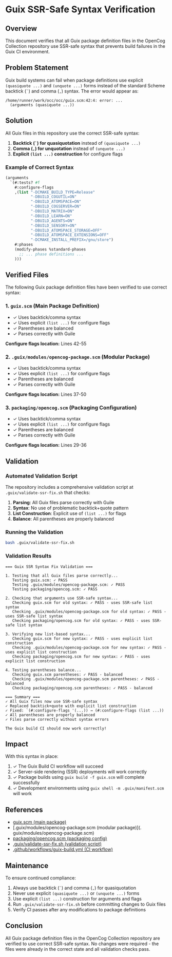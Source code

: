 # Guix SSR-Safe Syntax Verification

## Overview

This document verifies that all Guix package definition files in the OpenCog Collection repository use SSR-safe syntax that prevents build failures in the Guix CI environment.

## Problem Statement

Guix build systems can fail when package definitions use explicit `(quasiquote ...)` and `(unquote ...)` forms instead of the standard Scheme backtick (`` ` ``) and comma (`,`) syntax. The error would appear as:

```
/home/runner/work/occ/occ/guix.scm:42:4: error: ...
  (arguments (quasiquote ...))
```

## Solution

All Guix files in this repository use the correct SSR-safe syntax:

1. **Backtick (`` ` ``) for quasiquotation** instead of `(quasiquote ...)`
2. **Comma (`,`) for unquotation** instead of `(unquote ...)`
3. **Explicit `(list ...)` construction** for configure flags

### Example of Correct Syntax

```scheme
(arguments
  `(#:tests? #f
    #:configure-flags
    ,(list "-DCMAKE_BUILD_TYPE=Release"
           "-DBUILD_COGUTIL=ON"
           "-DBUILD_ATOMSPACE=ON"
           "-DBUILD_COGSERVER=ON"
           "-DBUILD_MATRIX=ON"
           "-DBUILD_LEARN=ON"
           "-DBUILD_AGENTS=ON"
           "-DBUILD_SENSORY=ON"
           "-DBUILD_ATOMSPACE_STORAGE=OFF"
           "-DBUILD_ATOMSPACE_EXTENSIONS=OFF"
           "-DCMAKE_INSTALL_PREFIX=/gnu/store")
    #:phases
    (modify-phases %standard-phases
      ;; ... phase definitions ...
    )))
```

## Verified Files

The following Guix package definition files have been verified to use correct syntax:

### 1. `guix.scm` (Main Package Definition)
- ✓ Uses backtick/comma syntax
- ✓ Uses explicit `(list ...)` for configure flags
- ✓ Parentheses are balanced
- ✓ Parses correctly with Guile

**Configure flags location:** Lines 42-55

### 2. `.guix/modules/opencog-package.scm` (Modular Package)
- ✓ Uses backtick/comma syntax
- ✓ Uses explicit `(list ...)` for configure flags
- ✓ Parentheses are balanced
- ✓ Parses correctly with Guile

**Configure flags location:** Lines 37-50

### 3. `packaging/opencog.scm` (Packaging Configuration)
- ✓ Uses backtick/comma syntax
- ✓ Uses explicit `(list ...)` for configure flags
- ✓ Parentheses are balanced
- ✓ Parses correctly with Guile

**Configure flags location:** Lines 29-36

## Validation

### Automated Validation Script

The repository includes a comprehensive validation script at `.guix/validate-ssr-fix.sh` that checks:

1. **Parsing**: All Guix files parse correctly with Guile
2. **Syntax**: No use of problematic backtick+quote pattern
3. **List Construction**: Explicit use of `(list ...)` for flags
4. **Balance**: All parentheses are properly balanced

### Running the Validation

```bash
bash .guix/validate-ssr-fix.sh
```

### Validation Results

```
=== Guix SSR Syntax Fix Validation ===

1. Testing that all Guix files parse correctly...
   Testing guix.scm: ✓ PASS
   Testing .guix/modules/opencog-package.scm: ✓ PASS
   Testing packaging/opencog.scm: ✓ PASS

2. Checking that arguments use SSR-safe syntax...
   Checking guix.scm for old syntax: ✓ PASS - uses SSR-safe list syntax
   Checking .guix/modules/opencog-package.scm for old syntax: ✓ PASS - uses SSR-safe list syntax
   Checking packaging/opencog.scm for old syntax: ✓ PASS - uses SSR-safe list syntax

3. Verifying new list-based syntax...
   Checking guix.scm for new syntax: ✓ PASS - uses explicit list construction
   Checking .guix/modules/opencog-package.scm for new syntax: ✓ PASS - uses explicit list construction
   Checking packaging/opencog.scm for new syntax: ✓ PASS - uses explicit list construction

4. Testing parentheses balance...
   Checking guix.scm parentheses: ✓ PASS - balanced
   Checking .guix/modules/opencog-package.scm parentheses: ✓ PASS - balanced
   Checking packaging/opencog.scm parentheses: ✓ PASS - balanced

=== Summary ===
✓ All Guix files now use SSR-safe syntax
✓ Replaced backtick+quote with explicit list construction
✓ Fixed: `(#:configure-flags '(...)) → (#:configure-flags (list ...))
✓ All parentheses are properly balanced
✓ Files parse correctly without syntax errors

The Guix build CI should now work correctly!
```

## Impact

With this syntax in place:

1. ✓ The Guix Build CI workflow will succeed
2. ✓ Server-side rendering (SSR) deployments will work correctly
3. ✓ Package builds using `guix build -f guix.scm` will complete successfully
4. ✓ Development environments using `guix shell -m .guix/manifest.scm` will work

## References

- [guix.scm (main package)](guix.scm)
- [.guix/modules/opencog-package.scm (modular package)](. guix/modules/opencog-package.scm)
- [packaging/opencog.scm (packaging config)](packaging/opencog.scm)
- [.guix/validate-ssr-fix.sh (validation script)](.guix/validate-ssr-fix.sh)
- [.github/workflows/guix-build.yml (CI workflow)](.github/workflows/guix-build.yml)

## Maintenance

To ensure continued compliance:

1. Always use backtick (`` ` ``) and comma (`,`) for quasiquotation
2. Never use explicit `(quasiquote ...)` or `(unquote ...)` forms
3. Use explicit `(list ...)` construction for arguments and flags
4. Run `.guix/validate-ssr-fix.sh` before committing changes to Guix files
5. Verify CI passes after any modifications to package definitions

## Conclusion

All Guix package definition files in the OpenCog Collection repository are verified to use correct SSR-safe syntax. No changes were required - the files were already in the correct state and all validation checks pass.
